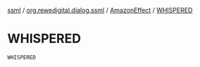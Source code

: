 [ssml](../../index.md) / [org.rewedigital.dialog.ssml](../index.md) / [AmazonEffect](index.md) / [WHISPERED](./-w-h-i-s-p-e-r-e-d.md)

# WHISPERED

`WHISPERED`